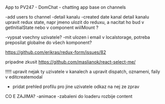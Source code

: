 App to PV247 - DomChat - chatting app base on channels

-add users to channel
-detail kanalu
-created date kanal
detail kanalu
upravit redux state, napr jmeno ulozit do reduxu, a nacitat ho bud v getInitialState nebo v component wiilMount ?

-vypsat vsechny uzivatele?
-mit ulozen i email v localstorage, potreba preposilat globalne do všech komponent?

https://github.com/erikras/redux-form/issues/82

pripadne zkusit https://github.com/maslianok/react-select-me/

!!!!!
upravit nejak ty uzivatele v kanalech
a upravit dispatch, oznameni, faily v editcreatemodal
- pridat prehled profilu pro jine uzivatele odkaz na nej ze zprav




CO E ZAJIMA?
-animace
-zabaleni do loaderu rozbije content
